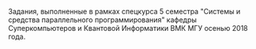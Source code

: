 Задания, выполненные в рамках спецкурса 5 семестра "Системы и средства параллельного программирования" кафедры Суперкомпьютеров и Квантовой Информатики ВМК МГУ осенью 2018 года.
